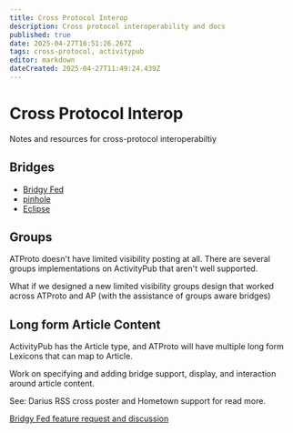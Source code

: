 ```yaml
---
title: Cross Protocol Interop
description: Cross protocol interoperability and docs
published: true
date: 2025-04-27T16:51:26.267Z
tags: cross-protocol, activitypub
editor: markdown
dateCreated: 2025-04-27T11:49:24.439Z
---
```


# Cross Protocol Interop

Notes and resources for cross-protocol interoperabiltiy 

## Bridges

* [Bridgy Fed](https://github.com/snarfed/bridgy-fed)
* [pinhole](https://fietkau.software/pinhole)
* [Eclipse](https://eclipse.pub/)


## Groups

ATProto doesn't have limited visibility posting at all. There are several groups implementations on ActivityPub that aren't well supported.

What if we designed a new limited visibility groups design that worked across ATProto and AP (with the assistance of groups aware bridges)

## Long form Article Content

ActivityPub has the Article type, and ATProto will have multiple long form Lexicons that can map to Article.

Work on specifying and adding bridge support, display, and interaction around article content.

See: Darius RSS cross poster and Hometown support for read more.

[Bridgy Fed feature request and discussion](https://github.com/snarfed/bridgy-fed/issues/1178)